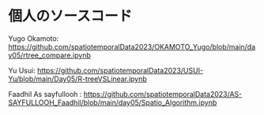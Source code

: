 # 個人のソースコード
Yugo Okamoto: <https://github.com/spatiotemporalData2023/OKAMOTO_Yugo/blob/main/day05/rtree_compare.ipynb>

Yu Usui: <https://github.com/spatiotemporalData2023/USUI-Yu/blob/main/Day05/R-treeVSLinear.ipynb>

Faadhil As sayfullooh : https://github.com/spatiotemporalData2023/AS-SAYFULLOOH_Faadhil/blob/main/day05/Spatio_Algorithm.ipynb

